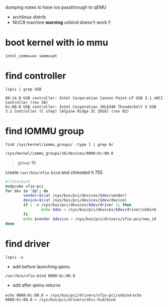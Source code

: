 dumping notes to have ios passthrough to qEMU
- archlinux distrib
- NUC8 machine
**warning** unbind doesn't work !!

# boot kernel with io mmu 
`intel_iommu=on iommu=pt`
# find controller
`lspci | grep USB`
```
00:14.0 USB controller: Intel Corporation Cannon Point-LP USB 3.1 xHCI Controller (rev 30)
6c:00.0 USB controller: Intel Corporation JHL6340 Thunderbolt 3 USB 3.1 Controller (C step) [Alpine Ridge 2C 2016] (rev 02)
```

# find IOMMU group
`find /sys/kernel/iommu_groups/ -type l | grep 6c`
```
/sys/kernel/iommu_groups/16/devices/0000:6c:00.0
```
> group 16


create `/usr/bin/vfio-bind` and chmoded it 755
``` bash
#!/bin/bash
modprobe vfio-pci
for dev in "$@"; do
        vendor=$(cat /sys/bus/pci/devices/$dev/vendor)
        device=$(cat /sys/bus/pci/devices/$dev/device)
        if [ -e /sys/bus/pci/devices/$dev/driver ]; then
                echo $dev > /sys/bus/pci/devices/$dev/driver/unbind
        fi
        echo $vendor $device > /sys/bus/pci/drivers/vfio-pci/new_id
done
```

# find driver
`lspci -v`
- add before launching qemu

`/usr/bin/vfio-bind 0000:6c:00.0`

- add after qemu returns

`echo 0000:6c:00.0 > /sys/bus/pci/drivers/vfio-pci/unbind`
`echo 0000:6c:00.0 > /sys/bus/pci/drivers/xhci-hcd/bind`


